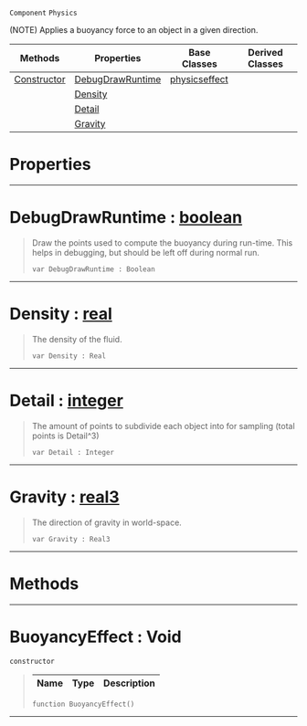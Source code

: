  `Component` `Physics`



(NOTE) Applies a buoyancy force to an object in a given direction.

|Methods|Properties|Base Classes|Derived Classes|
|---|---|---|---|
|[ Constructor](https://github.com/ZilchEngine/ZilchDocs/blob/master/code_reference/class_reference/buoyancyeffect.markdown#buoyancyeffect-void)|[ DebugDrawRuntime](https://github.com/ZilchEngine/ZilchDocs/blob/master/code_reference/class_reference/buoyancyeffect.markdown#debugdrawruntime-zero-en)|[physicseffect](https://github.com/ZilchEngine/ZilchDocs/blob/master/code_reference/class_reference/physicseffect.markdown)| |
| |[ Density](https://github.com/ZilchEngine/ZilchDocs/blob/master/code_reference/class_reference/buoyancyeffect.markdown#density-zero-engine-docu)| | |
| |[ Detail](https://github.com/ZilchEngine/ZilchDocs/blob/master/code_reference/class_reference/buoyancyeffect.markdown#detail-zero-engine-docum)| | |
| |[ Gravity](https://github.com/ZilchEngine/ZilchDocs/blob/master/code_reference/class_reference/buoyancyeffect.markdown#gravity-zero-engine-docu)| | |


 #  Properties


---  
 #  DebugDrawRuntime : [boolean](https://github.com/ZilchEngine/ZilchDocs/blob/master/code_reference/nada_base_types/boolean.markdown)

> Draw the points used to compute the buoyancy during run-time. This helps in debugging, but should be left off during normal run.
> ``` lang=cpp, name=Nada
> var DebugDrawRuntime : Boolean


---  
 #  Density : [real](https://github.com/ZilchEngine/ZilchDocs/blob/master/code_reference/nada_base_types/real.markdown)

> The density of the fluid.
> ``` lang=cpp, name=Nada
> var Density : Real


---  
 #  Detail : [integer](https://github.com/ZilchEngine/ZilchDocs/blob/master/code_reference/nada_base_types/integer.markdown)

> The amount of points to subdivide each object into for sampling (total points is Detail^3)
> ``` lang=cpp, name=Nada
> var Detail : Integer


---  
 #  Gravity : [real3](https://github.com/ZilchEngine/ZilchDocs/blob/master/code_reference/nada_base_types/real3.markdown)

> The direction of gravity in world-space.
> ``` lang=cpp, name=Nada
> var Gravity : Real3


---  
 #  Methods


---  
 #  BuoyancyEffect : Void

 `constructor`

> 
> |Name|Type|Description|
> |---|---|---|
> ``` lang=cpp, name=Nada
> function BuoyancyEffect()
> ``` 


---  
 

 